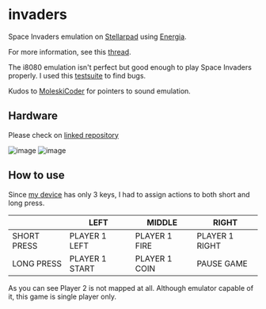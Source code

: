 # invaders

Space Invaders emulation on
[Stellarpad](http://www.energia.nu/Guide_StellarisLaunchPad.html) using 
[Energia](http://energia.nu/).

For more information, see this 
[thread](http://www.emutalk.net/threads/38177-Space-Invaders).

The i8080 emulation isn't perfect but good enough to play Space Invaders properly.
I used this [testsuite](http://www.idb.me.uk/sunhillow/8080.html) to find bugs.

Kudos to [MoleskiCoder](https://github.com/MoleskiCoder/invaders) for
pointers to sound emulation.

## Hardware

Please check on [linked repository](https://github.com/anabolyc/esp8266-radio-box)

![image](https://user-images.githubusercontent.com/5459747/214706479-fb7e05c2-70d4-4175-8b42-7f2b41fac433.png)
![image](https://user-images.githubusercontent.com/5459747/214706526-cc0a864f-6939-46cd-b47f-48b1271820fb.png)

## How to use

Since [my device](https://www.tindie.com/products/sonocotta/esp8266-tamagotchi-diy-kit/) has only 3 keys, I had to assign actions to both short and long press.

|             | LEFT           | MIDDLE        | RIGHT          |
|-------------|----------------|---------------|----------------|
| SHORT PRESS | PLAYER 1 LEFT  | PLAYER 1 FIRE | PLAYER 1 RIGHT |
| LONG PRESS  | PLAYER 1 START | PLAYER 1 COIN | PAUSE GAME     

As you can see Player 2 is not mapped at all. Although emulator capable of it, this game is single player only.
